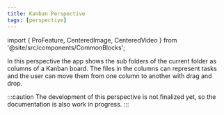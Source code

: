 ```yaml
---
title: Kanban Perspective
tags: [perspective]
---
```


import { ProFeature, CenteredImage, CenteredVideo } from '@site/src/components/CommonBlocks';

<ProFeature />

In this perspective the app shows the sub folders of the current folder as columns of a Kanban board. The files in the columns can represent tasks and the user can move them from one column to another with drag and drop.

<CenteredImage
    caption="Preview of the Kanban perspective"
    src="/media/kanban/swtich-to-kanban-perspective.png"
    showCaption
  />

:::caution
The development of this perspective is not finalized yet, so the documentation is also work in progress.
:::

